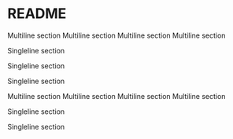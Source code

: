 # README
Multiline section
Multiline section
Multiline section
Multiline section

Singleline section 

Singleline section

Singleline section

Multiline section
Multiline section
Multiline section
Multiline section

Singleline section

Singleline section
